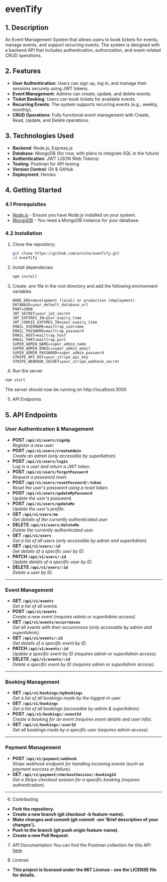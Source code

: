# evenTify

## 1. Description

An Event Management System that allows users to book tickets for events, manage events, and support recurring events. The system is designed with a backend API that includes authentication, authorization, and event-related CRUD operations.

## 2. Features

- **User Authentication**: Users can sign up, log in, and manage their sessions securely using JWT tokens.
- **Event Management**: Admins can create, update, and delete events.
- **Ticket Booking**: Users can book tickets for available events.
- **Recurring Events**: The system supports recurring events (e.g., weekly, monthly).
- **CRUD Operations**: Fully functional event management with Create, Read, Update, and Delete operations.

## 3. Technologies Used

- **Backend**: Node.js, Express.js
- **Database**: MongoDB (for now, with plans to integrate SQL in the future)
- **Authentication**: JWT (JSON Web Tokens)
- **Testing**: Postman for API testing
- **Version Control**: Git & GitHub
- **Deployment**: Heroku

## 4. Getting Started

### 4.1 Prerequisites

- [Node.js](https://nodejs.org/) - Ensure you have Node.js installed on your system.
- [MongoDB](https://www.mongodb.com/) - You need a MongoDB instance for your database.

### 4.2 Installation

1. Clone the repository:

   ```bash
   git clone https://github.com/arnite/evenTify.git
   cd evenTify
   ```

2. Install dependecies:

   ```bash
   npm install
   ```

3. Create .env file in the root directory and add the following environment variables

   ```env
   NODE_ENV=development (local) or production (deployment).
   DATABASE=your_default_database_url
   PORT=3000
   JWT_SECRET=your_jwt_secret
   JWT_EXPIRES_IN=your_expiry_time
   JWT_COOKIE_EXPIRES_IN=your_expiry_time
   EMAIL_USERNAME=mailtrap_username
   EMAIL_PASSWORD=mailtrap_password
   EMAIL_HOST=mailtrap_host
   EMAIL_PORT=mailtrap_port
   SUPER_ADMIN_NAME=super_admin_name
   SUPER_ADMIN_EMAIL=super_admin_email
   SUPER_ADMIN_PASSWORD=super_admin_password
   STRIPE_API_KEY=your_stripe_api_key
   STRIPE_WEBHOOK_SECRET=your_stripe_webhook_secret
   ```

4. Run the server

```bash
npm start
```

The server should now be running on
http://localhost:3000

5. API Endpoints

## 5. API Endpoints

### **User Authentication & Management**

- **POST `/api/v1/users/signUp`**  
  _Register a new user._
- **POST `/api/v1/users/createAdmin`**  
  _Create an admin (only accessible by superAdmin)._
- **POST `/api/v1/users/login`**  
  _Log in a user and return a JWT token._
- **POST `/api/v1/users/forgotPassword`**  
  _Request a password reset._
- **POST `/api/v1/users/resetPassword/:token`**  
  _Reset the user's password using a reset token._
- **POST `/api/v1/users/updateMyPassword`**  
  _Update the user's password._
- **POST `/api/v1/users/updateMe`**  
  _Update the user's profile._
- **GET `/api/v1/users/me`**  
  _Get details of the currently authenticated user._
- **DELETE `/api/v1/users/deleteMe`**  
  _Delete the currently authenticated user._
- **GET `/api/v1/users`**  
  _Get a list of all users (only accessible by admin and superAdmin)._
- **GET `/api/v1/users/:id`**  
  _Get details of a specific user by ID._
- **PATCH `/api/v1/users/:id`**  
  _Update details of a specific user by ID._
- **DELETE `/api/v1/users/:id`**  
  _Delete a user by ID._

---

### **Event Management**

- **GET `/api/v1/events`**  
  _Get a list of all events._
- **POST `/api/v1/events`**  
  _Create a new event (requires admin or superAdmin access)._
- **GET `/api/v1/events/occurrences`**  
  _Get all events with their occurrences (only accessible by admin and superAdmin)._
- **GET `/api/v1/events/:id`**  
  _Get details of a specific event by ID._
- **PATCH `/api/v1/events/:id`**  
  _Update a specific event by ID (requires admin or superAdmin access)._
- **DELETE `/api/v1/events/:id`**  
  _Delete a specific event by ID (requires admin or superAdmin access)._

---

### **Booking Management**

- **GET `/api/v1/bookings/myBookings`**  
  _Get a list of all bookings made by the logged-in user._
- **GET `/api/v1/bookings`**  
  _Get a list of all bookings (accessible by admin & superAdmin)._
- **POST `/api/v1/bookings/:eventId`**  
  _Create a booking for an event (requires event details and user info)._
- **GET `/api/v1/bookings/:userId`**  
  _Get all bookings made by a specific user (requires admin access)._

---

### **Payment Management**

- **POST `/api/v1/payment/webhook`**  
  _Stripe webhook endpoint for handling incoming events (such as payment success or failure)._
- **GET `/api/v1/payment/checkoutSession/:bookingId`**  
  _Get a Stripe checkout session for a specific booking (requires authentication)._

---

6. Contributing

- **Fork the repository.**
- **Create a new branch (git checkout -b feature-name).**
- **Make changes and commit (git commit -am 'Brief description of your changes').**
- **Push to the branch (git push origin feature-name).**
- **Create a new Pull Request.**

7. API Documentation
   You can find the Postman collection for this API [here](https://documenter.getpostman.com/view/37611500/2sAYX3phqy).

8. License

- **This project is licensed under the MIT License - see the LICENSE file for details.**
